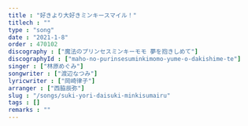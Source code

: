 ```yaml
---
title : "好きより大好きミンキースマイル！"
titlech : ""
type : "song"
date : "2021-1-8"
order : 470102
discography : ["魔法のプリンセスミンキーモモ 夢を抱きしめて"]
discographyId : ["maho-no-purinsesuminkimomo-yume-o-dakishime-te"]
singer : ["林原めぐみ"]
songwriter : ["渡辺なつみ"]
lyricwriter : ["岡崎律子"]
arranger : ["西脇辰弥"]
slug : "/songs/suki-yori-daisuki-minkisumairu"
tags : []
remarks : ""
---
```


